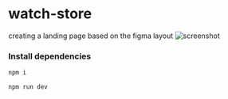 # watch-store

creating a landing page based on the figma layout
![screenshot](./readme-assets/watch.png)

### Install dependencies

```bash
npm i
```

```bash
npm run dev
```
